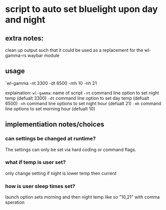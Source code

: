 # script to auto set bluelight upon day and night

## extra notes:
clean up output such that it could be used as a replacement for the wl-gamma-rs waybar module

## usage
`wl-gamma -nt 3300 -dt 6500 -mh 10 -nh 21

explaination:
`wl-gamma`: name of script
`-nt` command line option to set night temp (defualt 3300)
`-dt` command line option to set day temp (defualt 6500)
`-nh` command line options to set night hour (defualt 21)
`-mh` command line options to set morning hour (defualt 10)


## implementiation notes/choices

### can settings be changed at runtime?
The settings can only be set via hard coding or command flags.

### what if temp is user set?
only change setting if night is lower temp then current

### how is user sleep times set?
launch option sets morning and then night temp like so "10,21" with comma speration

